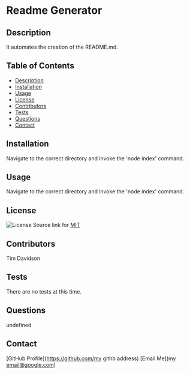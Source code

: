 
# Readme Generator
## Description
It automates the creation of the README.md.
## Table of Contents
- [Description](#description)
- [Installation](#installation)
- [Usage](#usage)
- [License](#license)
- [Contributors](#contributors)
- [Tests](#tests)
- [Questions](#questions)
- [Contact](#contact)
## Installation
Navigate to the correct directory and invoke the 'node index' command.
## Usage
Navigate to the correct directory and invoke the 'node index' command.
## License
![License](https://img.shields.io/badge/License-MIT-yellow.svg)
Source link for [MIT](https://opensource.org/licenses/MIT)

## Contributors
Tim Davidson
## Tests
There are no tests at this time.
## Questions
undefined
## Contact
[GitHub Profile](https://github.com/my githb address)
[Email Me](my email@google.com)
